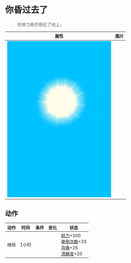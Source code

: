 # 你昏过去了  
> 你体力耗尽倒在了地上。  
  
  属性  |   图片   
 ----  |  ----:   
   |  ![](Sprite/WeatherClear_Full.png)   
  
## 动作  
动作  |  时间  |  条件  |  变化  |  状态  
----  |  ----  |  ----  |  ----  |  ----  
继续<br>  |  1小时  |    |    |  [耐力](Stamina.md)+100<br>[晕倒次数](FaintCounter.md)+33<br>[背痛](BackPain.md)+25<br>[清醒度](Wakefulness.md)+20  
